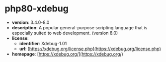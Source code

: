 # php80-xdebug

- **version**: 3.4.0-8.0
- **description**: A popular general-purpose scripting language that is especially suited to web development. (version 8.0)
- **license**:
  - **identifier**: Xdebug-1.01
  - **url**: [https://xdebug.org/license.php](https://xdebug.org/license.php)
- **homepage**: [https://xdebug.org/](https://xdebug.org/)

